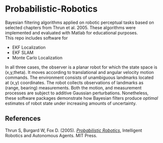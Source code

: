# Probabilistic-Robotics
Bayesian filtering algorithms applied on robotic perceptual tasks based on selected chapters from Thrun et al. 2005.
These algorithms were implemented and evaluated with Matlab for educational purposes.  
This repo includes software for

- EKF Localization
- EKF SLAM
- Monte Carlo Localization

In all three cases, the observer is a planar robot for which the state space is (x,y,theta). 
It moves according to translational and angular velocity motion commands.
The environment consists of unambiguous landmarks located at (x,y) coordinates.
The robot collects observations of landmarks as (range, bearing) measurements.
Both the motion, and measurement processes are subject to additive Gaussian perturbations.
Nonetheless, these software packages demonstrate how Bayesian filters produce *optimal* estimates of robot state under increasing amounts of uncertainty.

## References
Thrun S, Burgard W, Fox D. (2005). [*Probabilistic Robotics*](http://www.probabilistic-robotics.org/), Intelligent Robotics and Autonomous Agents. MIT Press.
